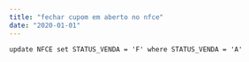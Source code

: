 ```yaml
---
title: "fechar cupom em aberto no nfce"
date: "2020-01-01"
---
```


<code>update NFCE set STATUS_VENDA = 'F' where STATUS_VENDA = 'A'
</code>